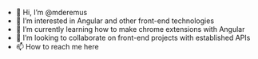 - 👋 Hi, I’m @mderemus
- 👀 I’m interested in Angular and other front-end technologies
- 🌱 I’m currently learning how to make chrome extensions with Angular
- 💞️ I’m looking to collaborate on front-end projects with established APIs
- 📫 How to reach me here 

<!---
mderemus/mderemus is a ✨ special ✨ repository because its `README.md` (this file) appears on your GitHub profile.
You can click the Preview link to take a look at your changes.
--->
